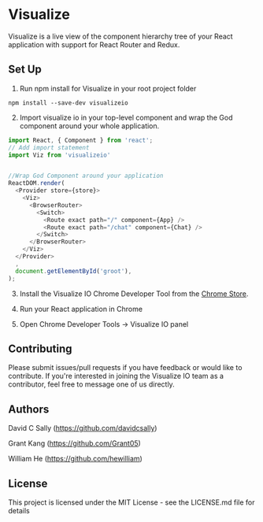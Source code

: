 # Visualize
Visualize is a live view of the component hierarchy tree of your React application with support for React Router and Redux.

## Set Up

1. Run npm install for Visualize in your root project folder

```
npm install --save-dev visualizeio
```

2. Import visualize io in your top-level component and wrap the God component around your whole application.

```javascript
import React, { Component } from 'react';
// Add import statement
import Viz from 'visualizeio'


//Wrap God Component around your application
ReactDOM.render(
  <Provider store={store}>
    <Viz>
      <BrowserRouter>
        <Switch>
          <Route exact path="/" component={App} />
          <Route exact path="/chat" component={Chat} />
        </Switch>
      </BrowserRouter>
    </Viz>
  </Provider>
  ,
  document.getElementById('groot'),
);
```

3. Install the Visualize IO Chrome Developer Tool from the [Chrome Store](***). 

4. Run your React application in Chrome

5. Open Chrome Developer Tools -> Visualize IO panel

## Contributing

Please submit issues/pull requests if you have feedback or would like to contribute. If you're interested in joining the Visualize IO team as a contributor, feel free to message one of us directly.

## Authors

David C Sally (https://github.com/davidcsally)

Grant Kang (https://github.com/Grant05)

William He (https://github.com/hewilliam)

## License

This project is licensed under the MIT License - see the LICENSE.md file for details
